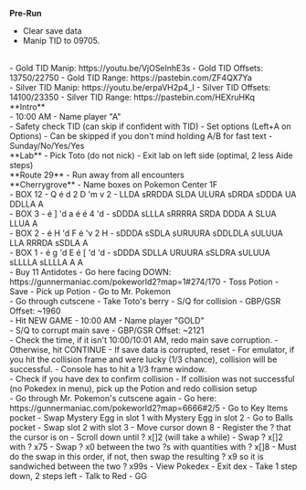 **Pre-Run**
<br>
- Clear save data
- Manip TID to 09705.
<br>
	- Gold TID Manip: https://youtu.be/VjOSelnhE3s
	- Gold TID Offsets: 13750/22750
	- Gold TID Range: https://pastebin.com/ZF4QX7Ya
<br>
	- Silver TID Manip: https://youtu.be/erpaVH2p4_I
	- Silver TID Offsets: 14100/23350
	- Silver TID Range: https://pastebin.com/HEXruHKq
<br>
**Intro**
<br>
- 10:00 AM
- Name player "A"
<br>
- Safety check TID (can skip if confident with TID)
- Set options (Left+A on Options)
	- Can be skipped if you don't mind holding A/B for fast text
- Sunday/No/Yes/Yes
<br>
**Lab**
- Pick Toto (do not nick)
- Exit lab on left side (optimal, 2 less Aide steps)
<br>
**Route 29**
- Run away from all encounters
<br>
**Cherrygrove**
- Name boxes on Pokemon Center 1F
<br>
- BOX 12
	- Q é d 2 D 'm v 2
	- LLDA sRRDDA SLDA ULURA sDRDA sDDDA UA DDLLA A
<br>
- BOX 3
	- é ] 'd a é é 4 'd
	- sDDDA sLLLA sRRRRA SRDA DDDA A SLUA LLUA A
<br>
- BOX 2
	- é H 'd F é 'v 2 H
	- sDDDA sSDLA sURUURA sDDLDLA sULUUA LLA RRRDA sSDLA A
<br>
- BOX 1
	- é g 'd E é [ 'd 'd
	- sDDDA SDLLA URUURA sSLDRA sULUUA sLLLLA sLLLLA A A
<br>
- Buy 11 Antidotes
- Go here facing DOWN: https://gunnermaniac.com/pokeworld2?map=1#274/170
- Toss Potion
- Save
- Pick up Potion
- Go to Mr. Pokemon
<br>
- Go through cutscene
- Take Toto's berry
- S/Q for collision
	- GBP/GSR Offset: ~1960
<br>
- Hit NEW GAME
	- 10:00 AM
	- Name player "GOLD"
<br>	
- S/Q to corrupt main save
	- GBP/GSR Offset: ~2121
<br>
- Check the time, if it isn't 10:00/10:01 AM, redo main save corruption.
- Otherwise, hit CONTINUE
- If save data is corrupted, reset
- For emulator, if you hit the collision frame and were lucky (1/3 chance), collision will be successful.
- Console has to hit a 1/3 frame window.
<br>
- Check if you have dex to confirm collision
	- If collision was not successful (no Pokedex in menu), pick up the Potion and redo collision setup
<br>
- Go through Mr. Pokemon's cutscene again
- Go here: https://gunnermaniac.com/pokeworld2?map=6666#2/5
- Go to Key Items pocket
- Swap Mystery Egg in slot 1 with Mystery Egg in slot 2
- Go to Balls pocket
- Swap slot 2 with slot 3
- Move cursor down 8
- Register the ? that the cursor is on
- Scroll down until ? x[]2 (will take a while)
- Swap ? x[]2 with ? x75
- Swap ? x0 between the two ?s with quantities with ? x[]8
	- Must do the swap in this order, if not, then swap the resulting ? x9 so it is sandwiched between the two ? x99s
- View Pokedex
- Exit dex
- Take 1 step down, 2 steps left
- Talk to Red
- GG